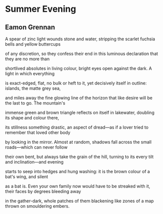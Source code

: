 # Summer Evening
## Eamon Grennan
A spear of zinc light wounds stone and water,
stripping the scarlet fuchsia bells and yellow buttercups

of any discretion, so they confess their end in this
luminous declaration that they are no more than

shortlived absolutes in living colour, bright eyes
open against the dark. A light in which everything

is exact-edged, flat, no bulk or heft to it, yet
decisively itself in outline: islands, the matte grey sea,

and miles away the fine glowing line of the horizon
that like desire will be the last to go. The mountain's

immense green and brown triangle reflects on itself
in lakewater, doubling its shape and colour there,

its stillness something drastic, an aspect of dread—as if
a lover tried to remember that loved other body

by looking in the mirror. Almost at random, shadows
fall across the small roads—which can never follow

their own bent, but always take the grain of the hill,
turning to its every tilt and inclination—and evening

starts to seep into hedges and hung washing: it is
the brown colour of a bat's wing, and silent

as a bat is. Even your own family now would have to
be streaked with it, their faces by degrees bleeding away

in the gather-dark, whole patches of them blackening
like zones of a map thrown on smouldering embers.